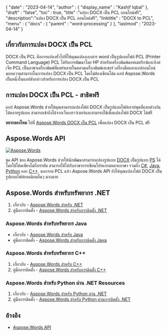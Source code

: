 {
  "date" : "2023-04-14",
  "author" : {
    "display_name" : "Kashif Iqbal"
},
  "draft" : "false",
  "toc" : true,
  "title" :"แปลง DOCX เป็น PCL ออนไลน์ฟรี",
  "description":"แปลง DOCX เป็น PCL ออนไลน์ฟรี",
  "linktitle" : "DOCX to PCL",
  "menu" : {
    "docs" : {
      "parent" : "word-processing"
}
},
  "lastmod" : "2023-04-14"
}

## เกี่ยวกับการแปลง DOCX เป็น PCL

DOCX เป็น PCL คือการแปลงทั่วไปที่ให้คุณแปลงเอกสาร word เป็นรูปแบบไฟล์ PCL (Printer Command Language) PCL ได้รับการพัฒนาโดย HP สำหรับเครื่องพิมพ์ดอทเมทริกซ์และอิงค์เจ็ท PCL เป็นภาษาเครื่องพิมพ์ที่แพร่หลายในตลาดเครื่องพิมพ์เลเซอร์ เครื่องมือและแอปออนไลน์มอบความสามารถในการแปลง DOCX เป็น PCL โดยไม่ต้องเขียนโค้ด แอป Aspose.Words เป็นหนึ่งในแอปดังกล่าวสำหรับการแปลง DOCX เป็น PCL

## การแปลง DOCX เป็น PCL - สาธิตฟรี

แอป Aspose.Words ช่วยให้คุณสามารถแปลงไฟล์ DOCX เป็นรูปแบบไฟล์เอาท์พุตที่แตกต่างกันได้หลายรูปแบบ สามารถเข้าถึงได้จากเว็บเบราว์เซอร์และสามารถใช้เพื่อแปลงไฟล์ DOCX ได้ฟรี

**อยากลองไหม** ไปที่ [Aspose.Words DOCX เป็น PCL](https://products.aspose.app/words/conversion/docx-to-pcl) เพื่อแปลง DOCX เป็น PCL ฟรี

## Aspose.Words API

[![Aspose.Words](../try-aspose-words.png)](https://products.aspose.com/words/)

ชุด API ของ Aspose.Words ช่วยให้นักพัฒนาสามารถแปลงรูปแบบ [DOCX](/th/word-processing/docx/) เป็นรูปแบบ [PS](/th/page-description-language/ps/) ได้โดยใช้โค้ดเพียงไม่กี่บรรทัด สามารถใช้ได้กับภาษาการเขียนโปรแกรมหลายภาษา รวมถึง [C#](/th/programming/cs/), [Java](/th/programming/java/), [Python](/th/programming/py/) และ [C++](/th/programming/cpp/). นอกจาก PCL แล้ว Aspose.Words API ยังให้คุณแปลงไฟล์ DOCX เป็นรูปแบบไฟล์ยอดนิยมอื่นๆ มากมาย

## Aspose.Words สำหรับทรัพยากร .NET

1. เกี่ยวกับ - [Aspose.Words สำหรับ .NET](https://products.aspose.com/words/net/)
1. คู่มือการติดตั้ง - [Aspose.Words สำหรับการติดตั้ง .NET](https://docs.aspose.com/words/net/installation/)

### Aspose.Words สำหรับทรัพยากร Java

* เกี่ยวกับ - [Aspose.Words สำหรับ Java](https://products.aspose.com/words/java/)
* คู่มือการติดตั้ง - [Aspose.Words สำหรับการติดตั้ง Java](https://docs.aspose.com/words/java/installation/)

### Aspose.Words สำหรับทรัพยากร C++

1. เกี่ยวกับ - [Aspose.Words สำหรับ C++](https://products.aspose.com/words/cpp/)
1. คู่มือการติดตั้ง - [Aspose.Words สำหรับการติดตั้ง C++](https://docs.aspose.com/words/cpp/installation/)

### Aspose.Words สำหรับ Python ผ่าน .NET Resources

1. เกี่ยวกับ - [Aspose.Words สำหรับ Python ผ่าน .NET](https://products.aspose.com/words/python-net/)
1. คู่มือการติดตั้ง - [Aspose.Words สำหรับ Python ผ่านการติดตั้ง .NET](https://releases.aspose.com/words/python/)

## อ้างอิง

* [Aspose.Words API](https://products.aspose.com/words/)

